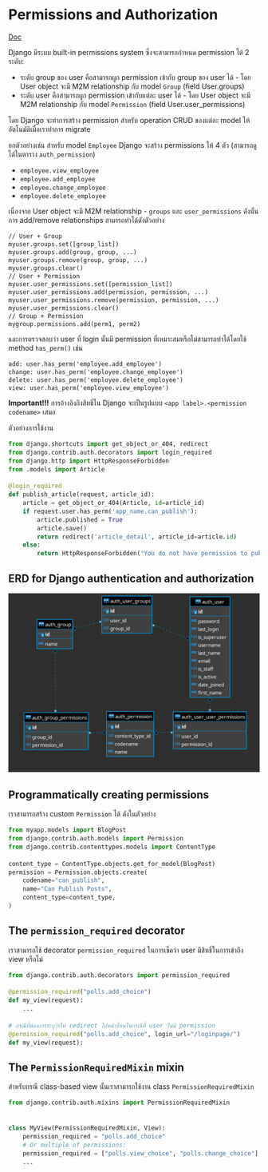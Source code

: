 # Permissions and Authorization

[Doc](https://docs.djangoproject.com/en/5.1/topics/auth/default/#permissions-and-authorization)

Django มีระบบ built-in permissions system ซึ่งจะสามารถกำหนด permission ได้ 2 ระดับ:

- ระดับ group ของ user คือสามารถผูก permission เข้ากับ group ของ user ได้ - โดย User object จะมี M2M relationship กับ model `Group` (field User.groups)
- ระดับ user คือสามารถผูก permission เข้ากับแต่ละ user ได้ - โดย User object จะมี M2M relationship กับ model `Permission` (field User.user_permissions)

โดย Django จะทำการสร้าง permission สำหรับ operation CRUD ของแต่ละ model ให้อัตโนมัติเมื่อเราทำการ migrate

ยกตัวอย่างเช่น สำหรับ model `Employee` Django จะสร้าง permissions ให้ 4 ตัว (สามารถดูได้ในตาราง `auth_permission`)

- `employee.view_employee`
- `employee.add_employee`
- `employee.change_employee`
- `employee.delete_employee`

เนื่องจาก User object จะมี M2M relationship - `groups` และ `user_permissions` ดังนั้นการ add/remove relationships สามารถทำได้ดังตัวอย่าง

```text
// User + Group
myuser.groups.set([group_list])
myuser.groups.add(group, group, ...)
myuser.groups.remove(group, group, ...)
myuser.groups.clear()
// User + Permission
myuser.user_permissions.set([permission_list])
myuser.user_permissions.add(permission, permission, ...)
myuser.user_permissions.remove(permission, permission, ...)
myuser.user_permissions.clear()
// Group + Permission
mygroup.permissions.add(perm1, perm2)
```

และการตรวจสอบว่า user ที่ login นั้นมี permission ที่เหมาะสมหรือไม่สามารถทำได้โดยใช้ method `has_perm()` เช่น

```text
add: user.has_perm('employee.add_employee')
change: user.has_perm('employee.change_employee')
delete: user.has_perm('employee.delete_employee')
view: user.has_perm('employee.view_employee')
```

**Important!!!** การอ้างอิงถึงสิทธิ์ใน Django จะเป็นรูปแบบ `<app label>.<permission codename>` เสมอ

ตัวอย่างการใช้งาน

```python
from django.shortcuts import get_object_or_404, redirect
from django.contrib.auth.decorators import login_required
from django.http import HttpResponseForbidden
from .models import Article

@login_required
def publish_article(request, article_id):
    article = get_object_or_404(Article, id=article_id)
    if request.user.has_perm('app_name.can_publish'):
        article.published = True
        article.save()
        return redirect('article_detail', article_id=article.id)
    else:
        return HttpResponseForbidden("You do not have permission to publish this article.")

```

## ERD for Django authentication and authorization

![erd](images/erd_auth.png)

## Programmatically creating permissions

เราสามารถสร้าง custom `Permission` ได้ ดังในตัวอย่าง

```python
from myapp.models import BlogPost
from django.contrib.auth.models import Permission
from django.contrib.contenttypes.models import ContentType

content_type = ContentType.objects.get_for_model(BlogPost)
permission = Permission.objects.create(
    codename="can_publish",
    name="Can Publish Posts",
    content_type=content_type,
)
```

## The `permission_required` decorator

เราสามารถใช้ decorator `permission_required` ในการเช็คว่า user มีสิทธิ์ในการเข้าถึง view หรือไม่

```python
from django.contrib.auth.decorators import permission_required

@permission_required("polls.add_choice")
def my_view(request):
    ...

# กรณีที่ต้องการระบุว่าให้ redirect ไปหน้าไหนในกรณีที่ user ไม่มี permission
@permission_required("polls.add_choice", login_url="/loginpage/")
def my_view(request):
```

## The `PermissionRequiredMixin` mixin

สำหรับกรณี class-based view นั้นเราสามารถใช้งาน class `PermissionRequiredMixin`


```python
from django.contrib.auth.mixins import PermissionRequiredMixin


class MyView(PermissionRequiredMixin, View):
    permission_required = "polls.add_choice"
    # Or multiple of permissions:
    permission_required = ["polls.view_choice", "polls.change_choice"]
    ...
```

